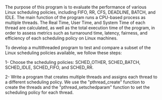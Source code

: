 The purpose of this program is to evaluate the performance of various Linux scheduling policies, including FIFO, RR, CFS, DEADLINE, BATCH, and IDLE. The main function of the program runs a CPU-based process as multiple threads. The Real Time, User Time, and System Time of each thread are calculated, as well as the total execution time of the program, in order to assess metrics such as turnaround time, latency, fairness, and efficiency of each scheduling policy on Linux machines.

To develop a multithreaded program to test and compare a subset of the Linux scheduling policies available, we follow these steps:

  1-  Choose the scheduling policies: SCHED_OTHER, SCHED_BATCH, SCHED_IDLE, SCHED_FIFO, and SCHED_RR.
  
  2-  Write a program that creates multiple threads and assigns each thread to a different scheduling policy. We use the "pthread_create" function to create the threads and the "pthread_setschedparam" function to set the scheduling policy for each thread.

